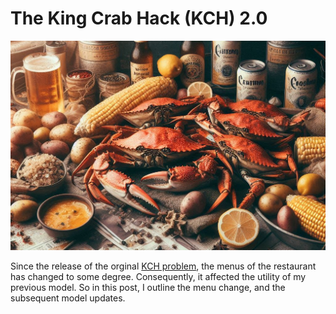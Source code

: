 # The King Crab Hack (KCH) 2.0

<img src="images/kcs_2.0.png" width="1000" >

Since the release of the orginal [KCH problem](https://github.com/xweih/kcs), the menus of the restaurant has changed to some degree. Consequently, it affected the utility of my previous model. So in this post, I outline the menu change, and the subsequent model updates. 






